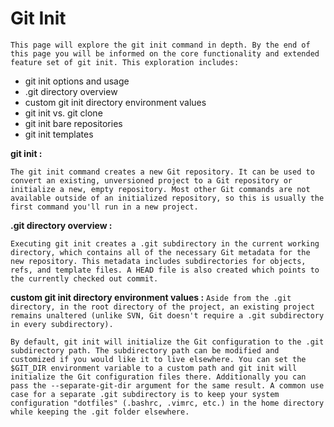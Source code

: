 # Git Init
`This page will explore the git init command in depth. By the end of this page you will be informed on the core functionality and extended feature set of git init. This exploration includes:`

- git init options and usage
- .git directory overview
- custom git init directory environment values
- git init vs. git clone
- git init bare repositories
- git init templates

**git init :**

`The git init command creates a new Git repository. It can be used to convert an existing, unversioned project to a Git repository or initialize a new, empty repository. Most other Git commands are not available outside of an initialized repository, so this is usually the first command you'll run in a new project.`

**.git directory overview :**

`Executing git init creates a .git subdirectory in the current working directory, which contains all of the necessary Git metadata for the new repository. This metadata includes subdirectories for objects, refs, and template files. A HEAD file is also created which points to the currently checked out commit.`

**custom git init directory environment values :**
`Aside from the .git directory, in the root directory of the project, an existing project remains unaltered (unlike SVN, Git doesn't require a .git subdirectory in every subdirectory).`

`By default, git init will initialize the Git configuration to the .git subdirectory path. The subdirectory path can be modified and customized if you would like it to live elsewhere. You can set the $GIT_DIR environment variable to a custom path and git init will initialize the Git configuration files there. Additionally you can pass the --separate-git-dir argument for the same result. A common use case for a separate .git subdirectory is to keep your system configuration "dotfiles" (.bashrc, .vimrc, etc.) in the home directory while keeping the .git folder elsewhere.`
